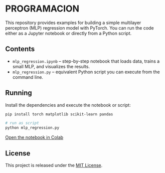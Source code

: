 # PROGRAMACION

This repository provides examples for building a simple multilayer perceptron (MLP) regression model with PyTorch. You can run the code either as a Jupyter notebook or directly from a Python script.

## Contents

- `mlp_regression.ipynb` – step-by-step notebook that loads data, trains a small MLP, and visualizes the results.
- `mlp_regression.py` – equivalent Python script you can execute from the command line.

## Running

Install the dependencies and execute the notebook or script:

```bash
pip install torch matplotlib scikit-learn pandas

# run as script
python mlp_regression.py
```

[Open the notebook in Colab](https://colab.research.google.com/github/your-user/your-repo/blob/main/mlp_regression.ipynb)

## License

This project is released under the [MIT License](LICENSE).


